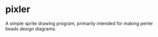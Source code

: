 # pixler
A simple sprite drawing program, primarily intended for making perler beads design diagrams.